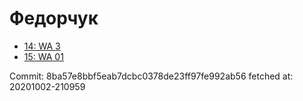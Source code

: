 # Федорчук
- [14: WA 3](14.md)
- [15: WA 01](15.md)

Commit: 8ba57e8bbf5eab7dcbc0378de23ff97fe992ab56
 fetched at: 20201002-210959
